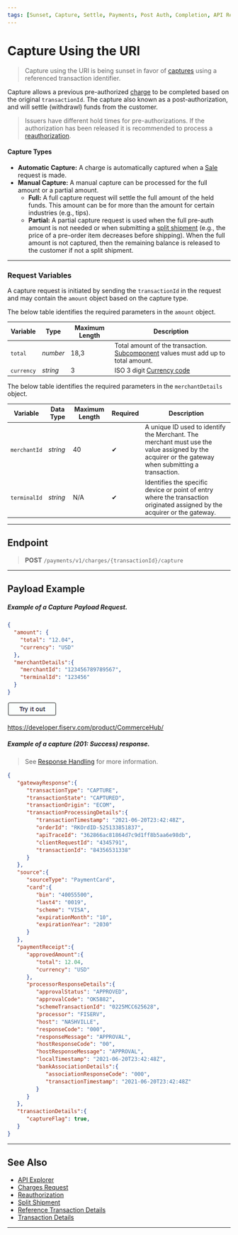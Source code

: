 ```yaml
---
tags: [Sunset, Capture, Settle, Payments, Post Auth, Completion, API Reference]
---
```


# Capture Using the URI

<!-- theme: danger -->
> Capture using the URI is being sunset in favor of [captures](?path=docs/Resources/API-Documents/Payments/Cancel.md) using a referenced transaction identifier. 

Capture allows a previous pre-authorized [charge](?path=docs/Resources/API-Documents/Payments/Charges.md) to be completed based on the original `transactionId`. The capture also known as a post-authorization, and will settle (withdrawl) funds from the customer.

<!-- theme: warning -->
> Issuers have different hold times for pre-authorizations. If the authorization has been released it is recommended to process a [reauthorization](?path=docs/Resources/Guides/Authorizations/Re-Auth.md).

#### Capture Types

- **Automatic Capture:** A charge is automatically captured when a [Sale](?path=docs/Resources/FAQs-Glossary/Glossary.md#sale) request is made.
- **Manual Capture:** A manual capture can be processed for the full amount or a partial amount.
  - **Full:** A full capture request will settle the full amount of the held funds. This amount can be for more than the amount for certain industries (e.g., tips).
  - **Partial:** A partial capture request is used when the full pre-auth amount is not needed or when submitting a [split shipment](?path=docs/Resources/Guides/Split-Shipment.md) (e.g., the price of a pre-order item decreases before shipping). When the full amount is not captured, then the remaining balance is released to the customer if not a split shipment.

---

### Request Variables

A capture request is initiated by sending the `transactionId` in the request and may contain the `amount` object based on the capture type.

<!--
type: tab
titles: amount, merchantDetails
-->

The below table identifies the required parameters in the `amount` object.

| Variable | Type | Maximum Length | Description |
| -------- | -- | ------------ | ------------------ |
| `total` | *number* | 18,3  | Total amount of the transaction. [Subcomponent](?path=docs/Resources/Master-Data/Amount-Components.md) values must add up to total amount. |
| `currency` | *string* | 3 | ISO 3 digit [Currency code](?path=docs/Resources/Master-Data/Currency-Code.md) |

<!--
type: tab
-->

The below table identifies the required parameters in the `merchantDetails` object.

| Variable | Data Type| Maximum Length | Required | Description |
|---------|----------|----------------|---------|---|
|`merchantId` | *string* | 40 | &#10004; | A unique ID used to identify the Merchant. The merchant must use the value assigned by the acquirer or the gateway when submitting a transaction. |
|`terminalId` | *string* | N/A | &#10004; | Identifies the specific device or point of entry where the transaction originated assigned by the acquirer or the gateway. |

<!-- type: tab-end -->

---

## Endpoint

<!-- theme: success -->
>**POST** `/payments/v1/charges/{transactionId}/capture`

---

## Payload Example

<!--
type: tab
titles: Request, Response
-->

##### Example of a Capture Payload Request.

```json
{
  "amount": {
    "total": "12.04",
    "currency": "USD"
  },
  "merchantDetails":{
    "merchantId": "123456789789567",
    "terminalId": "123456"
  }
}
```

[![Try it out](../../../../assets/images/button.png)](../api/?type=post&path=/payments/v1/charges/{transactionId}/capture&branch=preview&version=1.2.0)


https://developer.fiserv.com/product/CommerceHub/
<!--
type: tab
-->

##### Example of a capture (201: Success) response.

<!-- theme: info -->
> See [Response Handling](?path=docs/Resources/Guides/Response-Codes/Response-Handling.md) for more information.

```json
{
   "gatewayResponse":{
      "transactionType": "CAPTURE",
      "transactionState": "CAPTURED",
      "transactionOrigin": "ECOM",
      "transactionProcessingDetails":{
         "transactionTimestamp": "2021-06-20T23:42:48Z",
         "orderId": "RKOrdID-525133851837",
         "apiTraceId": "362866ac81864d7c9d1ff8b5aa6e98db",
         "clientRequestId": "4345791",
         "transactionId": "84356531338"
      }
   },
   "source":{
      "sourceType": "PaymentCard",
      "card":{
         "bin": "40055500",
         "last4": "0019",
         "scheme": "VISA",
         "expirationMonth": "10",
         "expirationYear": "2030"
      }
   },
   "paymentReceipt":{
      "approvedAmount":{ 
         "total": 12.04,
         "currency": "USD"
      },
      "processorResponseDetails":{
         "approvalStatus": "APPROVED",
         "approvalCode": "OK5882",
         "schemeTransactionId": "0225MCC625628",
         "processor": "FISERV",
         "host": "NASHVILLE",
         "responseCode": "000",
         "responseMessage": "APPROVAL",
         "hostResponseCode": "00",
         "hostResponseMessage": "APPROVAL",
         "localTimestamp": "2021-06-20T23:42:48Z",
         "bankAssociationDetails":{
            "associationResponseCode": "000",
            "transactionTimestamp": "2021-06-20T23:42:48Z"
         }
      }
   },
   "transactionDetails":{
      "captureFlag": true,
   }
}
```

<!-- type: tab-end -->

---

## See Also

- [API Explorer](../api/?type=post&path=/payments/v1/charges)
- [Charges Request](?path=docs/Resources/API-Documents/Payments/Charges.md)
- [Reauthorization](?path=docs/Resources/Guides/Authorizations/Re-Auth.md)
- [Split Shipment](?path=docs/Resources/Guides/Split-Shipment.md)
- [Reference Transaction Details](?path=docs/Resources/Master-Data/Reference-Transaction-Details.md)
- [Transaction Details](?path=docs/Resources/Master-Data/Transaction-Details.md)

---
